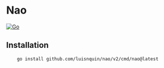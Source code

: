 # Nao

[![Go](https://github.com/luisnquin/nao/actions/workflows/go.yml/badge.svg)](https://github.com/luisnquin/nao/actions/workflows/go.yml)

## Installation

```shell
    go install github.com/luisnquin/nao/v2/cmd/nao@latest
```
